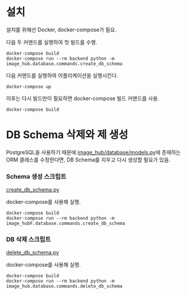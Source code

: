 # 설치

설치를 위해선 Docker, docker-compose가 필요.

다음 두 커맨드를 실행하여 첫 빌드를 수행.
```shell
docker-compose build
docker-compose run --rm backend python -m image_hub.database.commands.create_db_schema
```

다음 커맨드를 실행하여 어플리케이션을 실행시킨다.
```shell
docker-compose up
```

이후는 다시 빌드만이 필요하면 docker-compose 빌드 커맨드를 사용.
```shell
docker-compose build
```

# DB Schema 삭제와 제 생성
PostgreSQL을 사용하기 때문에 [image_hub/database/models.py](image_hub/database/models.py)에 존재하는 ORM 클래스를 수정한다면,
DB Schema를 지우고 다시 생성할 필요가 있음.

### Schema 생성 스크립트
[create_db_schema.py](image_hub/database/commands/create_db_schema.py)

docker-compose를 사용해 실행.
```shell
docker-compose build
docker-compose run --rm backend python -m image_hubF.database.commands.create_db_schema
```

### DB 삭제 스크립트
[delete_db_schema.py](image_hub/database/commands/delete_db_schema.py)

docker-compose를 사용해 실행.
```shell
docker-compose build
docker-compose run --rm backend python -m image_hub.database.commands.delete_db_schema
```
